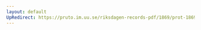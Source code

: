 ```yaml
---
layout: default
UpRedirect: https://pruto.im.uu.se/riksdagen-records-pdf/1869/prot-1869--fk--213/prot-1869--fk--213_003.pdf
---
```

